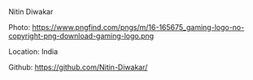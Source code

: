 Nitin Diwakar

Photo: https://www.pngfind.com/pngs/m/16-165675_gaming-logo-no-copyright-png-download-gaming-logo.png

Location: India

Github: https://github.com/Nitin-Diwakar/

